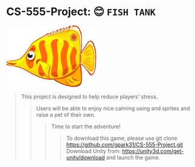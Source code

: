 # CS-555-Project: :blush: `FISH TANK`
![baidu](https://github.com/gpark31/CS-555-Project/blob/main/Assets/Underwater%20Game%20Kit/Creatures/96dpi/butterflyfish/_character-setup.png "logo")
> This project is designed to help reduce players' stress. 
>> Users will be able to enjoy nice calming using and sprites and raise a pet of their own. 
>>> Time to start the adventure!
>>>> To download this game, please use git clone https://github.com/gpark31/CS-555-Project.git
>>>> Download Unity from: https://unity3d.com/get-unity/download and launch the game. 

